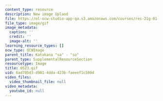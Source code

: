 ```yaml
---
content_type: resource
description: New image Uplaod
file: https://ol-ocw-studio-app-qa.s3.amazonaws.com/courses/res-21g-01-kana-spring-2010/6ad705d3d9014dda423bfaeeef1c590d_0523.gif
file_type: image/gif
image_metadata:
  caption: ''
  credit: ''
  image-alt: ''
learning_resource_types: []
ocw_type: OCWImage
parent_title: Katakana "sa" - "so"
parent_type: SupplementalResourceSection
resourcetype: Image
title: 0523.gif
uid: 6ad705d3-d901-4dda-423b-faeeef1c590d
video_files:
  video_thumbnail_file: null
video_metadata:
  youtube_id: null
---
```

